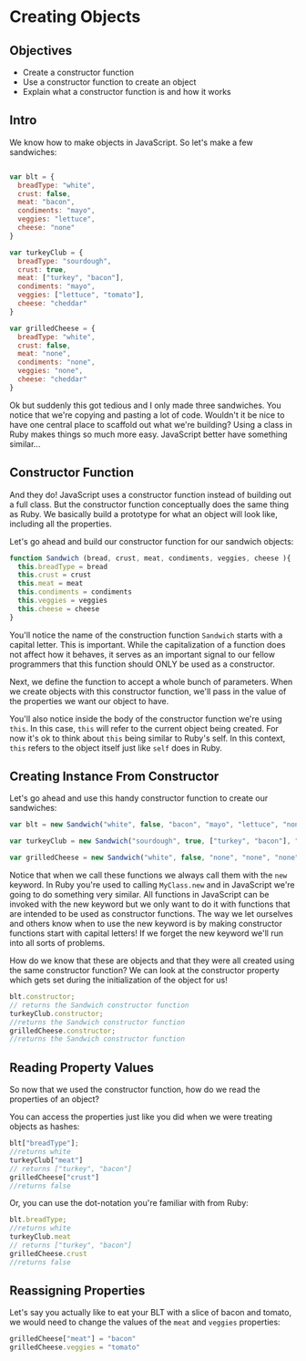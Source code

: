 # Creating Objects

## Objectives
+ Create a constructor function
+ Use a constructor function to create an object
+ Explain what a constructor function is and how it works

## Intro

We know how to make objects in JavaScript. So let's make a few sandwiches:

```js

var blt = {
  breadType: "white",
  crust: false,
  meat: "bacon",
  condiments: "mayo",
  veggies: "lettuce",
  cheese: "none"
}

var turkeyClub = {
  breadType: "sourdough",
  crust: true,
  meat: ["turkey", "bacon"],
  condiments: "mayo",
  veggies: ["lettuce", "tomato"],
  cheese: "cheddar"
}

var grilledCheese = {
  breadType: "white",
  crust: false,
  meat: "none",
  condiments: "none",
  veggies: "none",
  cheese: "cheddar"
}

```

Ok but suddenly this got tedious and I only made three sandwiches. You notice that we're copying and pasting a lot of code. Wouldn't it be nice to have one central place to scaffold out what we're building? Using a class in Ruby makes things so much more easy. JavaScript better have something similar...

## Constructor Function

And they do! JavaScript uses a constructor function instead of building out a full class. But the constructor function conceptually does the same thing as Ruby. We basically build a prototype for what an object will look like, including all the properties. 

Let's go ahead and build our constructor function for our sandwich objects:


```js
function Sandwich (bread, crust, meat, condiments, veggies, cheese ){
  this.breadType = bread
  this.crust = crust
  this.meat = meat
  this.condiments = condiments
  this.veggies = veggies
  this.cheese = cheese
}
```

You'll notice the name of the construction function `Sandwich` starts with a capital letter. This is important. While the capitalization of a function does not affect how it behaves, it serves as an important signal to our fellow programmers that this function should ONLY be used as a constructor.

Next, we define the function to accept a whole bunch of parameters. When we create objects with this constructor function, we'll pass in the value of the properties we want our object to have.

You'll also notice inside the body of the constructor function we're using `this`. In this case, `this` will refer to the current object being created. For now it's ok to think about `this` being similar to Ruby's self.  In this context, `this` refers to the object itself just like `self` does in Ruby.  


## Creating Instance From Constructor

Let's go ahead and use this handy constructor function to create our sandwiches:

```js
var blt = new Sandwich("white", false, "bacon", "mayo", "lettuce", "none")

var turkeyClub = new Sandwich("sourdough", true, ["turkey", "bacon"], "mayo", ["lettuce", "tomato"], "cheddar")

var grilledCheese = new Sandwich("white", false, "none", "none", "none", "cheddar")
``` 
Notice that when we call these functions we always call them with the `new` keyword.  In Ruby you're used to calling `MyClass.new` and in JavaScript we're going to do something very similar.  All functions in JavaScript can be invoked with the new keyword but we only want to do it with functions that are intended to be used as constructor functions.  The way we let ourselves and others know when to use the new keyword is by making constructor functions start with capital letters!  If we forget the new keyword we'll run into all sorts of problems.

How do we know that these are objects and that they were all created using the same constructor function?  We can look at the constructor property which gets set during the initialization of the object for us!
```js
blt.constructor;
// returns the Sandwich constructor function
turkeyClub.constructor;
//returns the Sandwich constructor function
grilledCheese.constructor;
//returns the Sandwich constructor function
```

## Reading Property Values

So now that we used the constructor function, how do we read the properties of an object?

You can access the properties just like you did when we were treating objects as hashes:

```js
blt["breadType"];
//returns white
turkeyClub["meat"]
// returns ["turkey", "bacon"]
grilledCheese["crust"]
//returns false
```

Or, you can use the dot-notation you're familiar with from Ruby:

```js
blt.breadType;
//returns white
turkeyClub.meat
// returns ["turkey", "bacon"]
grilledCheese.crust
//returns false
```

## Reassigning Properties

Let's say you actually like to eat your BLT with a slice of bacon and tomato, we would need to change the values of the `meat` and `veggies` properties:

```js
grilledCheese["meat"] = "bacon"
grilledCheese.veggies = "tomato"
```

